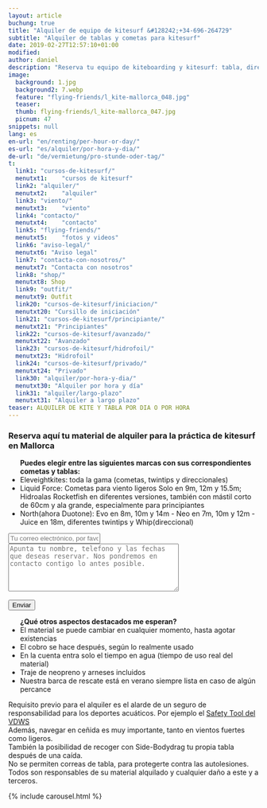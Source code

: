 ```yaml
---
layout: article
buchung: true
title: "Alquiler de equipo de kitesurf &#128242;+34-696-264729"
subtitle: "Alquiler de tablas y cometas para kitesurf"
date: 2019-02-27T12:57:10+01:00
modified: 
author: daniel
description: "Reserva tu equipo de kiteboarding y kitesurf: tabla, direccionales y cometas de Eleveight, North o Liquid Force en todo los tamaños"
image:
  background: 1.jpg
  background2: 7.webp
  feature: "flying-friends/l_kite-mallorca_048.jpg"
  teaser:
  thumb: flying-friends/l_kite-mallorca_047.jpg
  picnum: 47
snippets: null
lang: es
en-url: "en/renting/per-hour-or-day/"
es-url: "es/alquiler/por-hora-y-dia/"
de-url: "de/vermietung/pro-stunde-oder-tag/"
t:
  link1: "cursos-de-kitesurf/"
  menutxt1:    "cursos de kitesurf"
  link2: "alquiler/"
  menutxt2:    "alquiler"
  link3: "viento/"
  menutxt3:    "viento"
  link4: "contacto/"
  menutxt4:    "contacto"
  link5: "flying-friends/"
  menutxt5:    "fotos y videos"
  link6: "aviso-legal/"
  menutxt6: "Aviso legal"
  link7: "contacta-con-nosotros/"
  menutxt7: "Contacta con nosotros"
  link8: "shop/"
  menutxt8: Shop
  link9: "outfit/"
  menutxt9: Outfit
  link20: "cursos-de-kitesurf/iniciacion/"
  menutxt20: "Cursillo de iniciación"
  link21: "cursos-de-kitesurf/principiante/"
  menutxt21: "Principiantes"
  link22: "cursos-de-kitesurf/avanzado/"
  menutxt22: "Avanzado"
  link23: "cursos-de-kitesurf/hidrofoil/"
  menutxt23: "Hidrofoil"
  link24: "cursos-de-kitesurf/privado/"
  menutxt24: "Privado"
  link30: "alquiler/por-hora-y-dia/"
  menutxt30: "Alquiler por hora y día"
  link31: "alquiler/largo-plazo"
  menutxt31: "Alquiler a largo plazo"
teaser: ALQUILER DE KITE Y TABLA POR DIA O POR HORA
---
```


<div id="bookingKitContainer"></div>
<script src="https://eu5.bookingkit.de/bkscript.js.php?cw=a03e5048263685b2ea6fd19deb2b34a8&lang=es&e=d2e27bfb1caa7778a3425cb53d9ad79a"></script>
<noscript>
<h3>Reserva aquí tu material de alquiler para la práctica de kitesurf en Mallorca</h3>
  
<ul><strong>Puedes elegir entre las siguientes marcas con sus correspondientes cometas y tablas:</strong><br>
<li>Eleveightkites: toda la gama (cometas, twintips y direccionales)</li>
<li>Liquid Force: Cometas para viento ligeros  Solo en 9m, 12m y 15.5m; Hidroalas Rocketfish en diferentes versiones, también con mástil corto de 60cm y ala grande, especialmente para principiantes</li>
<li>North(ahora Duotone): Evo en 8m, 10m y 14m - Neo en 7m, 10m y 12m - Juice en 18m, diferentes twintips y Whip(direccional)</li>
</ul>
<div class="item">
<form method="POST" action="https://formspree.io/team@kite-mallorca.com">
  <input type="email" name="_replyto" placeholder="Tu correo electrónico, por favor revísalo antes de enviar" required>
  <input type="hidden" name="_subject" value="Encuesta de reserva para un alquiler por hora o dia">
  <textarea name="body" cols="40" rows="6" placeholder="Apunta tu nombre, telefono y las fechas que deseas reservar. Nos pondremos en contacto contigo lo antes posible."></textarea>
  <span></span><br><br>
  <input type="hidden" name="_next" value="{{ site.url }}/es/gracias">
  <input type="submit" value="Enviar">
</form>
<ul><strong>¿Qué otros aspectos destacados me esperan?</strong>
  <li>El material se puede cambiar en cualquier momento, hasta agotar existencias</li>
  <li>El cobro se hace después, según lo realmente usado</li>
  <li>En la cuenta entra solo el tiempo en agua (tiempo de uso real del material)</li>
  <li>Traje de neopreno y arneses incluidos</li>
  <li>Nuestra barca de rescate está en verano siempre lista en caso de algún percance</li>
</ul>
<span>Requisito previo para el alquiler es el alarde de un seguro de responsabilidad para los deportes acuáticos. Por ejemplo el <a href="https://cp.vdws.de/shop/insurance/VS19796" title="Seguro responsabilidad civil y accidentes para kitesurf">Safety Tool del VDWS</a><br>
Además, navegar en ceñida es muy importante, tanto en vientos fuertes como ligeros.<br>
También la posibilidad de recoger con Side-Bodydrag tu propia tabla después de una caída.<br>
No se permiten correas de tabla, para protegerte contra las autolesiones.<br>
Todos son responsables de su material alquilado y cualquier daño a este y a terceros.</span>

</div>

{% include carousel.html %}
  
</noscript>